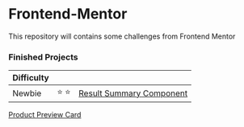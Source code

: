 # Frontend-Mentor
 This repository will contains some challenges from Frontend Mentor

### Finished Projects

|Difficulty | | |
|---|---|---|
| Newbie | :star: :star: | [Result Summary Component](https://result-summary-component-main-powreze.netlify.app/)
[Product Preview Card](https://product-preview-card-powreze.netlify.app/)